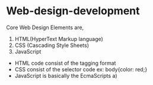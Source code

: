 # Web-design-development

Core Web Design Elements are,
1. HTML(HyperText Markup language)
2. CSS (Cascading Style Sheets)
3. JavaScript

- HTML code consist of the tagging format <html></html>
- CSS consist of the selector code ex: body{color: red;}
- JavaScript is basically the EcmaScripts
 a) <script> tag is used
 b) var is the datatype
 c) '=' for the assignment of values
 e) '==' for the checking of values
 f) It also helps in animating

![alt text](https://github.com/brianblaze14/web-design-development/blob/master/images/word_press_theme.PNG)

 # Creating websites requires disciplines

  a) Front End Design
  - Developing the visual parts of websites
  - Controls topography, color, layout and graphics
  - Rsponsible for site planning, user-interaction, experience and client-side scripting
  - Minimal Scripting
  - Just in time learning

 # Alternate ways to create web content
  - Hire a web agenct or agency
  - Template-based site
  - Blogging and social media

# Different ways of web design

  - Genralist
   a) Core Skills
   b) Planning/Prototyping -> Buiding/Testing
   c) Able to build from scratch

  - Visual Designers
   a) Color,Layout, topography and graphics
   b) Graphic designers

  - UX Designers
   a) User Experience
   b) Focuses on human behaviour and interaction
   c) Usually little to no web designs
  
  - Interactive Designers
  a) Build Interfaces to create seamless interactions.
  b) Focus on JavaScript to modify HTML

  - Motion Graphic Designers
  a) Traditional Animator
  b) flash is used and the front end is CANVAS

  - Front End Developers
  a) Writes scripts that run on the client side
  b) Works to incorporate design elements with scripts to create the best experience
  c) User HTML, JS Framework and JS

  - CMS Specilist(Content Management System)
  a) Uses Drupal, Joomla, Wordpress to build highly functional sites
  b) Usually specialize in on CMS


# Getting Online Quickly
- Blogs

